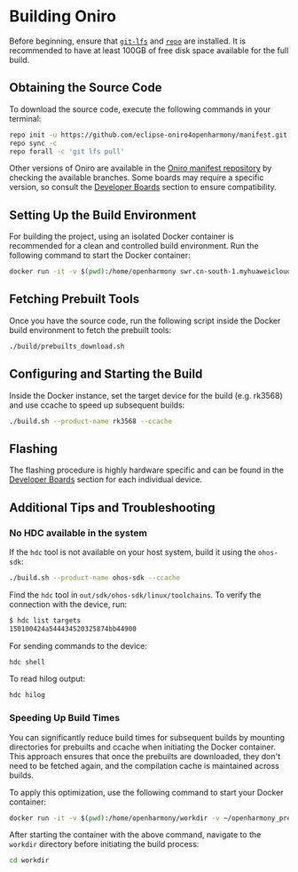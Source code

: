 # Building Oniro

Before beginning, ensure that [`git-lfs`](https://docs.github.com/en/repositories/working-with-files/managing-large-files/installing-git-large-file-storage) and [`repo`](https://gerrit.googlesource.com/git-repo) are installed. It is recommended to have at least 100GB of free disk space available for the full build.

## Obtaining the Source Code

To download the source code, execute the following commands in your terminal:

```bash
repo init -u https://github.com/eclipse-oniro4openharmony/manifest.git -b OpenHarmony-5.1.0-Release -m oniro.xml --no-repo-verify
repo sync -c
repo forall -c 'git lfs pull'
```

Other versions of Oniro are available in the [Oniro manifest repository](https://github.com/eclipse-oniro4openharmony/manifest) by checking the available branches. Some boards may require a specific version, so consult the [Developer Boards](developer-boards/index.md) section to ensure compatibility.

## Setting Up the Build Environment

For building the project, using an isolated Docker container is recommended for a clean and controlled build environment. Run the following command to start the Docker container:

```bash
docker run -it -v $(pwd):/home/openharmony swr.cn-south-1.myhuaweicloud.com/openharmony-docker/docker_oh_standard:3.2

```

## Fetching Prebuilt Tools
Once you have the source code, run the following script inside the Docker build environment to fetch the prebuilt tools:

```bash
./build/prebuilts_download.sh
```

## Configuring and Starting the Build

Inside the Docker instance, set the target device for the build (e.g. rk3568)
and use ccache to speed up subsequent builds:

```bash
./build.sh --product-name rk3568 --ccache
```

## Flashing

The flashing procedure is highly hardware specific and can be found in the
[Developer Boards](developer-boards/index.md) section for each individual device.

## Additional Tips and Troubleshooting

### No HDC available in the system

If the `hdc` tool is not available on your host system, build it using the `ohos-sdk`:

```bash
./build.sh --product-name ohos-sdk --ccache
```

Find the `hdc` tool in `out/sdk/ohos-sdk/linux/toolchains`. To verify the connection with the device, run:

```bash
$ hdc list targets
150100424a544434520325874bb44900
```

For sending commands to the device:

```bash
hdc shell
```

To read hilog output:

```bash
hdc hilog
```

### Speeding Up Build Times

You can significantly reduce build times for subsequent builds by mounting directories for prebuilts and ccache when initiating the Docker container. This approach ensures that once the prebuilts are downloaded, they don't need to be fetched again, and the compilation cache is maintained across builds.

To apply this optimization, use the following command to start your Docker container:

```bash
docker run -it -v $(pwd):/home/openharmony/workdir -v ~/openharmony_prebuilts:/home/openharmony/openharmony_prebuilts -v ~/.ccache:/root/.ccache swr.cn-south-1.myhuaweicloud.com/openharmony-docker/docker_oh_standard:3.2
```

After starting the container with the above command, navigate to the `workdir` directory before initiating the build process:

```bash
cd workdir
```